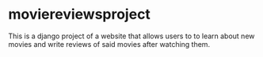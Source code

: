 # moviereviewsproject
This is a django project of a website that allows users to to learn about new movies and write reviews of said movies after watching them. 
